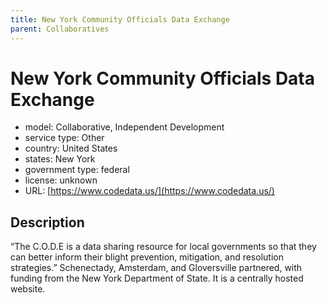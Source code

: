 ```yaml
---
title: New York Community Officials Data Exchange
parent: Collaboratives
---
```


# New York Community Officials Data Exchange

- model: Collaborative, Independent Development
- service type: Other
- country: United States
- states: New York
- government type: federal
- license: unknown
- URL: [https://www.codedata.us/](https://www.codedata.us/)

## Description
“The C.O.D.E is a data sharing resource for local governments so that they can better inform their blight prevention, mitigation, and resolution strategies.” Schenectady, Amsterdam, and Gloversville partnered, with funding from the New York Department of State. It is a centrally hosted website.
